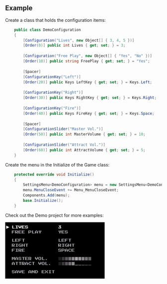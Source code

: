 ## Example

Create a class that holds the configuration items:

```C#
    public class DemoConfiguration
    {
        [Configuration("Lives", new Object[] { 3, 4, 5 })]
        [Order(0)] public int Lives { get; set; } = 3;

        [Configuration("Free Play", new Object[] { "Yes", "No" })]
        [Order(10)] public string FreePlay { get; set; } = "Yes";       

        [Spacer]
        [ConfigurationKey("Left")]
        [Order(20)] public Keys LeftKey { get; set; } = Keys.Left;

        [ConfigurationKey("Right")]
        [Order(30)] public Keys RightKey { get; set; } = Keys.Right;

        [ConfigurationKey("Fire")]
        [Order(40)] public Keys FireKey { get; set; } = Keys.Space;

        [Spacer]
        [ConfigurationSlider("Master Vol.")]
        [Order(50)] public int MasterVolume { get; set; } = 10;

        [ConfigurationSlider("Attract Vol.")]
        [Order(60)] public int AttractVolume { get; set; } = 5;               
    }
```

Create the menu in the Initialize of the Game class:

```C#
    protected override void Initialize()
    {        
        SettingsMenu<DemoConfiguration> menu = new SettingsMenu<DemoConfiguration>(this, Content, "game.json");
        menu.MenuCloseEvent += Menu_MenuCloseEvent;        
        Components.Add(menu);           
        base.Initialize();
    }
```

Check out the Demo project for more examples:

![alt text](Documentation/demo.gif)